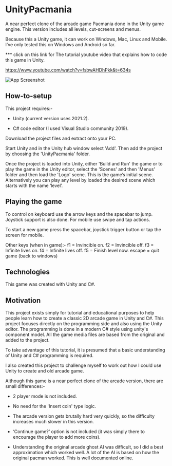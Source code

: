 # UnityPacmania
A near perfect clone of the arcade game Pacmania done in the Unity game engine.  This version includes all levels, cut-screens and menus.

Because this a Unity game, it can work on Windows, Mac, Linux and Mobile.  I’ve only tested this on Windows and Android so far.

*** click on this link for The tutorial youtube video that explains how to code this game in Unity.

https://www.youtube.com/watch?v=fsbwAHDhPkk&t=634s


![App Screenshot](https://www.photovidshow.com/pacmania/pacmania.jpg)

## How-to-setup
This project requires:-
 
 - Unity (current version uses 2021.2).
 
 - C# code editor (I used Visual Studio community 2019).
 
 Download the project files and extract onto your PC.
 
 Start Unity and in the Unity hub window select 'Add'.  Then add the project by choosing the 'UnityPacmania' folder.
 
Once the project is loaded into Unity, either 'Build and Run' the game or to play the game in the Unity editor, select the 'Scenes' and then 'Menus' folder and then load the 'Logo' scene.  This is the game’s initial scene.  Alternatively you can play any level by loaded the desired scene which starts with the name ‘level’.

## Playing the game
To control on keyboard use the arrow keys and the spacebar to jump.  Joystick support is also done.  For mobile use swipe and tap actions.

To start a new game press the spacebar, joystick trigger button or tap the screen for mobile.

Other keys (when in game):-
  f1 = Invincible on.
  f2 = Invincible off.
  f3 = Infinite lives on.
  f4 = Infinite lives off.
  f5 = Finish level now.
  escape = quit game (back to windows)
 
## Technologies
This game was created with Unity and C#.

## Motivation
This project exists simply for tutorial and educational purposes to help people learn how to create a classic 2D arcade game in Unity and C#.  This project focuses directly on the programming side and also using the Unity editor.  The programming is done in a modern C# style using unity's component model.  All the game media files are based from the original and added to the project.

To take advantage of this tutorial, it is presumed that a basic understanding of Unity and C# programming is required.

I also created this project to challenge myself to work out how I could use Unity to create and old arcade game.

Although this game is a near perfect clone of the arcade version, there are small differences:-

- 2 player mode is not included.

- No need for the 'Insert coin' type logic.

- The arcade version gets brutally hard very quickly, so the difficulty increases much slower in this version.

- ‘Continue game?’ option is not included (it was simply there to encourage the player to add more coins).

- Understanding the original arcade ghost AI was difficult, so I did a best approximation which worked well.  A lot of the AI is based on how the original pacman worked.  This is well documented online.


